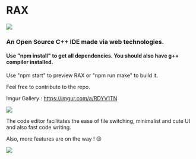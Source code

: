 # RAX

<img src="https://i.imgur.com/PA5NXnk.png"></img>

### An Open Source C++ IDE made via web technologies.

#### Use "npm install" to get all dependencies. You should also have g++ compiler installed.

Use "npm start" to preview RAX or "npm run make" to build it. 

Feel free to contribute to the repo.

Imgur Gallery : https://imgur.com/a/RDYV1TN

<img src="https://i.imgur.com/NZSZ6m1.png"></img>

The code editor facilitates the ease of file switching, minimalist and cute UI and also fast code writing.

Also, more features are on the way ! 😉

<img src="https://i.imgur.com/JQ1VvxC.png"></img>

